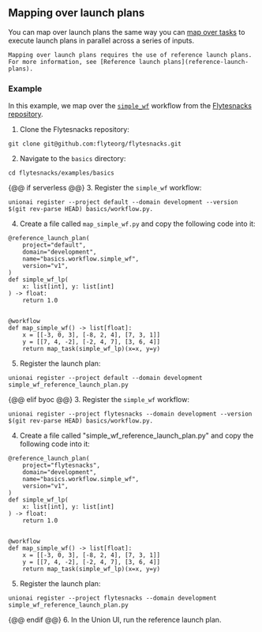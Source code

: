 ## Mapping over launch plans

You can map over launch plans the same way you can [map over tasks](../tasks/task-types.md#map-tasks) to execute launch plans in parallel across a series of inputs.

```{note}
Mapping over launch plans requires the use of reference launch plans. For more information, see [Reference launch plans](reference-launch-plans).
```

### Example

In this example, we map over the [`simple_wf`](https://github.com/flyteorg/flytesnacks/blob/7a300ac43f3da41a4e01bd4dae9d45e8c0094ce3/examples/basics/basics/workflow.py#L25) workflow from the [Flytesnacks repository](https://github.com/flyteorg/flytesnacks).

1. Clone the Flytesnacks repository:
```{code-block} bash
git clone git@github.com:flyteorg/flytesnacks.git
```
2. Navigate to the `basics` directory:
```{code-block} bash
cd flytesnacks/examples/basics
```
{@@ if serverless @@}
3. Register the `simple_wf` workflow:
```{code-block} bash
unionai register --project default --domain development --version $(git rev-parse HEAD) basics/workflow.py.
```
4. Create a file called `map_simple_wf.py` and copy the following code into it:

```{code-block} python
@reference_launch_plan(
    project="default",
    domain="development",
    name="basics.workflow.simple_wf",
    version="v1",
)
def simple_wf_lp(
    x: list[int], y: list[int]
) -> float:
    return 1.0


@workflow
def map_simple_wf() -> list[float]:
    x = [[-3, 0, 3], [-8, 2, 4], [7, 3, 1]]
    y = [[7, 4, -2], [-2, 4, 7], [3, 6, 4]]
    return map_task(simple_wf_lp)(x=x, y=y)

```
5. Register the launch plan:
```{code-block} bash
unionai register --project default --domain development simple_wf_reference_launch_plan.py
```
{@@ elif byoc @@}
3. Register the `simple_wf` workflow:
```{code-block} bash
unionai register --project flytesnacks --domain development --version $(git rev-parse HEAD) basics/workflow.py.
```
4. Create a file called "simple_wf_reference_launch_plan.py" and copy the following code into it:

```{code-block} python
@reference_launch_plan(
    project="flytesnacks",
    domain="development",
    name="basics.workflow.simple_wf",
    version="v1",
)
def simple_wf_lp(
    x: list[int], y: list[int]
) -> float:
    return 1.0


@workflow
def map_simple_wf() -> list[float]:
    x = [[-3, 0, 3], [-8, 2, 4], [7, 3, 1]]
    y = [[7, 4, -2], [-2, 4, 7], [3, 6, 4]]
    return map_task(simple_wf_lp)(x=x, y=y)

```
5. Register the launch plan:
```{code-block} bash
unionai register --project flytesnacks --domain development simple_wf_reference_launch_plan.py
```
{@@ endif @@}
6. In the Union UI, run the reference launch plan.
